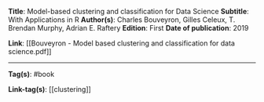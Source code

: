 **Title**: Model-based clustering and classification for Data Science
**Subtitle**: With Applications in R
**Author(s)**: Charles Bouveyron, Gilles Celeux, T. Brendan Murphy, Adrian E. Raftery
**Edition**: First
**Date of publication**: 2019

**Link**: 
[[Bouveyron - Model based clustering and classification for data science.pdf]]

---
**Tag(s)**: #book 

**Link-tag(s)**: [[clustering]]


